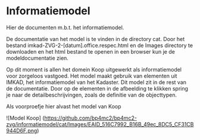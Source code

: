 # Informatiemodel

Hier de documenten m.b.t. het informatiemodel.

De documentatie van het model is te vinden in de directory cat. Door het bestand imkad-ZVG-2-[datum].office.respec.html en de Images directory te downloaden en het html bestand te openen in een browser kun je de modeldocumentatie zien. 

Op dit moment is allen het domein Koop uitgewerkt als informatiemodel voor zorgeloos vastgoed. Het model maakt gebruik van elementen uit IMKAD, het informatiemodel van het Kadaster. Dit model zit in de rest van de documentatie. Door op de elementen in de afbeelding te klikken spring je naar de detailbeschrijvingen, zoals de definitie van de objecttypen.

Als voorproefje hier alvast het model van Koop 

![Model Koop] (https://github.com/bp4mc2/bp4mc2-zvg/informatiemodel/cat/Images/EAID_516C7992_B16B_49ec_8DC5_CF31CB944D6F.png)

